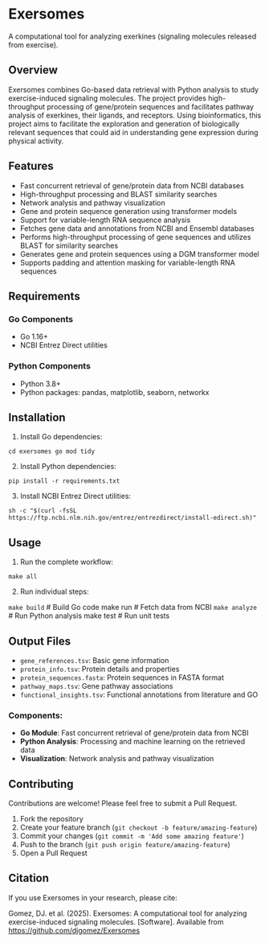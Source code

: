 # Exersomes

A computational tool for analyzing exerkines (signaling molecules released from exercise).

## Overview

Exersomes combines Go-based data retrieval with Python analysis to study exercise-induced signaling molecules. The project provides high-throughput processing of gene/protein sequences and facilitates pathway analysis of exerkines, their ligands, and receptors. Using bioinformatics, this project aims to facilitate the exploration and generation of biologically relevant sequences that could aid in understanding gene expression during physical activity.

## Features
- Fast concurrent retrieval of gene/protein data from NCBI databases
- High-throughput processing and BLAST similarity searches
- Network analysis and pathway visualization
- Gene and protein sequence generation using transformer models
- Support for variable-length RNA sequence analysis
- Fetches gene data and annotations from NCBI and Ensembl databases
- Performs high-throughput processing of gene sequences and utilizes BLAST for similarity searches
- Generates gene and protein sequences using a DGM transformer model
- Supports padding and attention masking for variable-length RNA sequences


## Requirements

### Go Components
- Go 1.16+
- NCBI Entrez Direct utilities

### Python Components
- Python 3.8+
- Python packages: pandas, matplotlib, seaborn, networkx

## Installation

1. Install Go dependencies:

```
cd exersomes go mod tidy
```

2. Install Python dependencies:

```
pip install -r requirements.txt
```

3. Install NCBI Entrez Direct utilities:

```
sh -c "$(curl -fsSL https://ftp.ncbi.nlm.nih.gov/entrez/entrezdirect/install-edirect.sh)"
```

## Usage

1. Run the complete workflow:

```
make all
```

2. Run individual steps:

```make build``` # Build Go code make run # Fetch data from NCBI 
```make analyze``` # Run Python analysis make test # Run unit tests



## Output Files

- `gene_references.tsv`: Basic gene information
- `protein_info.tsv`: Protein details and properties
- `protein_sequences.fasta`: Protein sequences in FASTA format
- `pathway_maps.tsv`: Gene pathway associations
- `functional_insights.tsv`: Functional annotations from literature and GO

### Components:

- **Go Module**: Fast concurrent retrieval of gene/protein data from NCBI
- **Python Analysis**: Processing and machine learning on the retrieved data
- **Visualization**: Network analysis and pathway visualization

## Contributing

Contributions are welcome! Please feel free to submit a Pull Request.

1. Fork the repository
2. Create your feature branch (`git checkout -b feature/amazing-feature`)
3. Commit your changes (`git commit -m 'Add some amazing feature'`)
4. Push to the branch (`git push origin feature/amazing-feature`)
5. Open a Pull Request

## Citation

If you use Exersomes in your research, please cite:

Gomez, DJ. et al. (2025). Exersomes: A computational tool for analyzing exercise-induced signaling molecules. [Software]. Available from https://github.com/djgomez/Exersomes
